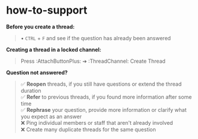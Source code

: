 # how-to-support

**Before you create a thread:**
> • `CTRL` + `F` and see if the question has already been answered  

**Creating a thread in a locked channel:**
> Press :AttachButtonPlus: ➔ :ThreadChannel: Create Thread  

**Question not answered?**
> :white_check_mark: **Reopen** threads, if you still have questions or extend the thread duration  
> :white_check_mark: **Refer** to previous threads, if you found more information after some time  
> :white_check_mark: **Rephrase** your question, provide more information or clarify what you expect as an answer  
> :x: Ping individual members or staff that aren't already involved  
> :x: Create many duplicate threads for the same question  
